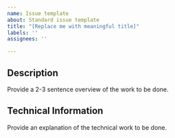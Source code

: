 ```yaml
---
name: Issue template
about: Standard issue template
title: "[Replace me with meaningful title]"
labels: ''
assignees: ''

---
```


## Description

Provide a 2-3 sentence overview of the work to be done.

## Technical Information

Provide an explanation of the technical work to be done.
